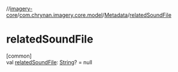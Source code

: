 //[imagery-core](../../../index.md)/[com.chrynan.imagery.core.model](../index.md)/[Metadata](index.md)/[relatedSoundFile](related-sound-file.md)

# relatedSoundFile

[common]\
val [relatedSoundFile](related-sound-file.md): [String](https://kotlinlang.org/api/latest/jvm/stdlib/kotlin/-string/index.html)? = null
